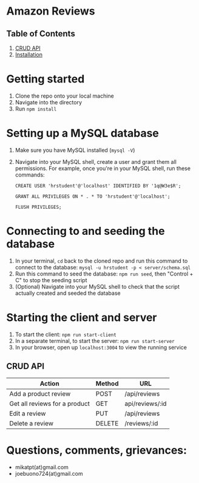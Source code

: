 # Amazon Reviews

## Table of Contents

1. [CRUD API](#CRUD)
2. [Installation](#Installing)

# Getting started

1. Clone the repo onto your local machine
2. Navigate into the directory
3. Run `npm install`

# Setting up a MySQL database
1. Make sure you have MySQL installed (`mysql -V`)
2. Navigate into your MySQL shell, create a user and grant them all permissions. For example, once you're in your MySQL shell, run these commands:

    `CREATE USER 'hrstudent'@'localhost' IDENTIFIED BY '1q@W3e$R';`

    `GRANT ALL PRIVILEGES ON * . * TO 'hrstudent'@'localhost';`

    `FLUSH PRIVILEGES;`

# Connecting to and seeding the database
1. In your terminal, `cd` back to the cloned repo and run this command to connect to the database: `mysql -u hrstudent -p < server/schema.sql`
2. Run this command to seed the database: `npm run seed`, then "Control + C" to stop the seeding script
3. (Optional) Navigate into your MySQL shell to check that the script actually created and seeded the database

# Starting the client and server
1. To start the client: `npm run start-client`
2. In a separate terminal, to start the server: `npm run start-server`
3. In your browser, open up `localhost:3004` to view the running service

## CRUD API

Action | Method | URL
-------|--------|-----
Add a product review | POST | /api/reviews
Get all reviews for a product | GET | api/reviews/:id
Edit a review | PUT | /api/reviews
Delete a review | DELETE | /reviews/:id

# Questions, comments, grievances:
- mikatpt(at)gmail.com
- joebuono724(at)gmail.com